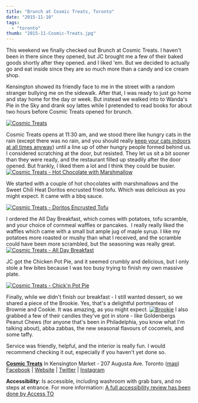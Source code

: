 ```yaml
---
title: "Brunch at Cosmic Treats, Toronto"
date: "2015-11-10"
tags:
  - "toronto"
thumb: "2015-11-Cosmic-Treats.jpg"
---
```


This weekend we finally checked out Brunch at Cosmic Treats. I haven't been in there since they opened, but JC brought me a few of their baked goods shortly after they opened. and I liked 'em. But we decided to actually go and eat inside since they are so much more than a candy and ice cream shop.

Kensington showed its friendly face to me in the street with a random stranger bullying me on the sidewalk. After that, I was ready to just go home and stay home for the day or week. But instead we walked into to Wanda's Pie in the Sky and drank soy lattes while I pretended to read books for about two hours before Cosmic Treats opened for brunch.

[![Cosmic Treats](images/22893847901_b37ffa19a5_z.jpg)](https://www.flickr.com/photos/prairiev/22893847901/in/dateposted-public/ "Cosmic Treats")
<script src="//embedr.flickr.com/assets/client-code.js" async charset="utf-8"></script>

Cosmic Treats opens at 11:30 am, and we stood there like hungry cats in the rain (except there was no rain, and you should really [keep your cats indoors at all times anyway](http://www.catbehaviorassociates.com/12-reasons-to-keep-your-cat-indoors/)) until a line up of other hungry people formed behind us. I considered scratching at the door, but resisted. They let us sit a bit sooner than they were ready, and the restaurant filled up steadily after the door opened. But frankly, I liked them a lot and I think they could be busier.[![Cosmic Treats - Hot Chocolate with Marshmallow](images/22490530599_f12640d758_z.jpg)](https://www.flickr.com/photos/prairiev/22490530599/in/dateposted-public/ "Cosmic Treats - Hot Chocolate with Marshmallow")
<script src="//embedr.flickr.com/assets/client-code.js" async charset="utf-8"></script>

We started with a couple of hot chocolates with marshmallows and the Sweet Chili Heat Doritos encrusted fried tofu. Which was delicious as you might expect. It came with a bbq sauce.

[![Cosmic Treats - Doritos Encrusted Tofu](images/22490531659_e767948683_z.jpg)](https://www.flickr.com/photos/prairiev/22490531659/in/dateposted-public/ "Cosmic Treats - Doritos Encrusted Tofu")
<script src="//embedr.flickr.com/assets/client-code.js" async charset="utf-8"></script>

I ordered the All Day Breakfast, which comes with potatoes, tofu scramble, and your choice of cornmeal waffles or pancakes.  I really really liked the waffles which came with a small but ample jug of maple syrup. I like my potatoes more roasted or mushy than what I received, and the scramble could have been more scrambled, but the seasoning was really great. [![Cosmic Treats - All Day Breakfast](images/22464336597_79c721c3c9_z.jpg)](https://www.flickr.com/photos/prairiev/22464336597/in/dateposted-public/ "Cosmic Treats - All Day Breakfast")
<script src="//embedr.flickr.com/assets/client-code.js" async charset="utf-8"></script>

 JC got the Chicken Pot Pie, and it seemed crumbly and delicious, but I only stole a few bites because I was too busy trying to finish my own massive plate.

[![Cosmic Treats - Chick'n Pot Pie](images/22261539893_db16256a50_z.jpg)](https://www.flickr.com/photos/prairiev/22261539893/in/dateposted-public/ "Cosmic Treats - Chick'n Pot Pie")
<script src="//embedr.flickr.com/assets/client-code.js" async charset="utf-8"></script>

Finally, while we didn't finish our breakfast - I still wanted dessert, so we shared a piece of the Brookie. Yes, that's a delightful portmanteau of Brownie and Cookie. It was amazing, as you might expect. [![Brookie](images/22736554570_dc59ee8ce4_z.jpg)](https://www.flickr.com/photos/prairiev/22736554570/in/dateposted-public/ "Brookie") I also grabbed a few of their candies they've got in store - like Goldenbergs Peanut Chews (for anyone that's been in Philadelphia, you know what I'm talking about), abba zabbas, the new seasonal flavours of cocomels, and some taffy.

Service was friendly, helpful, and the interior is really fun. I would recommend checking it out, especially if you haven't yet done so.

**[Cosmic Treats](http://cosmictreats.ca/)** In Kensington Market - 207 Augusta Ave. Toronto ([map](https://www.google.ca/maps/dir/''/207+Augusta+Ave,+Toronto,+ON+M5T+2L4/data=!4m5!4m4!1m0!1m2!1m1!1s0x882b34c26891c667:0x1bcfbb4efdec2f02?sa=X&ved=0CB4QwwUwAGoVChMIxIrH7d-GyQIVSvNjCh1D9wFx)) [Facebook](https://www.facebook.com/vegCosmicTreats) | [Website](http://cosmictreats.ca/) | [Twitter](https://twitter.com/CosmicTreats) | [Instagram](https://www.instagram.com/cosmictreats/)

**Accessibility**: Is accessible, including washroom with grab bars, and no steps at entrance. For more information: [A full accessibility review has been done by Access TO](http://accessto.ca/2015/10/01/cosmic-treats/)
